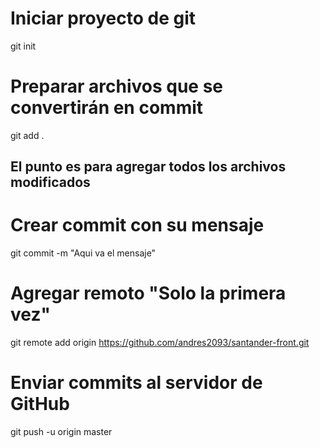 # Iniciar proyecto de git
git init
# Preparar archivos que se convertirán en commit
git add .
## El punto es para agregar todos los archivos modificados
# Crear commit con su mensaje
git commit -m "Aqui va el mensaje"
# Agregar remoto "Solo la primera vez"
git remote add origin https://github.com/andres2093/santander-front.git
# Enviar commits al servidor de GitHub
git push -u origin master